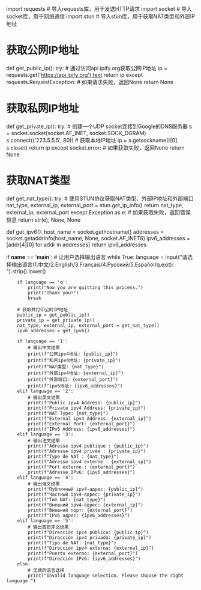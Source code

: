 import requests  # 导入requests库，用于发送HTTP请求
import socket  # 导入socket库，用于网络通信
import stun  # 导入stun库，用于获取NAT类型和外部IP地址

# 获取公网IP地址
def get_public_ip():
    try:
        # 通过访问api.ipify.org获取公网IP地址
        ip = requests.get('https://api.ipify.org').text
        return ip
    except requests.RequestException:
        # 如果请求失败，返回None
        return None

# 获取私网IP地址
def get_private_ip():
    try:
        # 创建一个UDP socket连接到Google的DNS服务器
        s = socket.socket(socket.AF_INET, socket.SOCK_DGRAM)
        s.connect(('223.5.5.5', 80))
        # 获取本地IP地址
        ip = s.getsockname()[0]
        s.close()
        return ip
    except socket.error:
        # 如果获取失败，返回None
        return None

# 获取NAT类型
def get_nat_type():
    try:
        # 使用STUN协议获取NAT类型、外部IP地址和外部端口
        nat_type, external_ip, external_port = stun.get_ip_info()
        return nat_type, external_ip, external_port
    except Exception as e:
        # 如果获取失败，返回错误信息
        return str(e), None, None

def get_ipv6():
    host_name = socket.gethostname()
    addresses = socket.getaddrinfo(host_name, None, socket.AF_INET6)
    ipv6_addresses = [addr[4][0] for addr in addresses]
    return ipv6_addresses

if __name__ == '__main__':
    # 让用户选择输出语言
    while True:
        language = input("请选择输出语言(1.中文/2.English/3.Français/4.Русский/5.Español/q.exit): ").strip().lower()

        if language == 'q':
            print("Now you are quitting this process.")
            print("Thank you!")
            break

        # 获取并打印公网IP地址
        public_ip = get_public_ip()
        private_ip = get_private_ip()
        nat_type, external_ip, external_port = get_nat_type()
        ipv6_addresses = get_ipv6()

        if language == '1':
            # 输出中文结果
            print(f"公网ipv4地址: {public_ip}")
            print(f"私网ipv4地址: {private_ip}")
            print(f"NAT类型: {nat_type}")
            print(f"外部ipv4地址: {external_ip}")
            print(f"外部端口: {external_port}")
            print(f"ipv6地址: {ipv6_addresses}")
        elif language == '2':
            # 输出英文结果
            print(f"Public ipv4 Address: {public_ip}")
            print(f"Private ipv4 Address: {private_ip}")
            print(f"NAT Type: {nat_type}")
            print(f"External ipv4 Address: {external_ip}")
            print(f"External Port: {external_port}")
            print(f"IPv6 Address: {ipv6_addresses}")
        elif language == '3':
            # 输出法文结果
            print(f"Adresse ipv4 publique : {public_ip}")
            print(f"Adresse ipv4 privée : {private_ip}")
            print(f"Type de NAT : {nat_type}")
            print(f"Adresse ipv4 externe : {external_ip}")
            print(f"Port externe : {external_port}")
            print(f"Adresse IPv6: {ipv6_addresses}")
        elif language == '4':
            # 输出俄文结果
            print(f"Публичный ipv4-адрес: {public_ip}")
            print(f"Частный ipv4-адрес: {private_ip}")
            print(f"Тип NAT: {nat_type}")
            print(f"Внешний ipv4-адрес: {external_ip}")
            print(f"Внешний порт: {external_port}")
            print(f"IPv6 адрес: {ipv6_addresses}")
        elif language == '5':
            # 输出西班牙文结果
            print(f"Dirección ipv4 pública: {public_ip}")
            print(f"Dirección ipv4 privada: {private_ip}")
            print(f"Tipo de NAT: {nat_type}")
            print(f"Dirección ipv4 externa: {external_ip}")
            print(f"Puerto externo: {external_port}")
            print(f"Dirección IPv6: {ipv6_addresses}")
        else:
            # 无效的语言选择
            print("Invalid language selection. Please choose the right language.")

